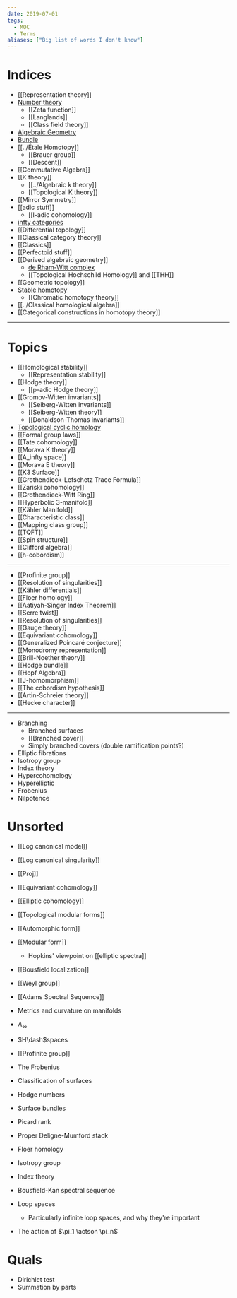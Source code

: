 ```yaml
---
date: 2019-07-01
tags: 
  - MOC
  - Terms
aliases: ["Big list of words I don't know"]
---
```


# Indices

- [[Representation theory]]
- [Number theory](../Number%20theory.md)
	- [[Zeta function]]
	- [[Langlands]] 
	- [[Class field theory]]
- [Algebraic Geometry](Subjects/Algebraic%20Geometry%20Basics.md)
- [Bundle](../Bundle.md)
- [[../Étale Homotopy]]
	- [[Brauer group]]
	- [[Descent]]
- [[Commutative Algebra]]
- [[K theory]]
	- [[../Algebraic k theory]]
	- [[Topological K theory]]
- [[Mirror Symmetry]]
- [[adic stuff]]
	- [[l-adic cohomology]]
- [infty categories](../infty%20categories.md)
- [[Differential topology]]
- [[Classical category theory]]
- [[Classics]]
- [[Perfectoid stuff]]
- [[Derived algebraic geometry]]
	- [de Rham-Witt complex](de%20Rham-Witt%20complex)
	- [[Topological Hochschild Homology]] and [[THH]]
- [[Geometric topology]]
- [Stable homotopy](../Stable%20homotopy.md)
	- [[Chromatic homotopy theory]]	
- [[../Classical homological algebra]]
- [[Categorical constructions in homotopy theory]]

---

# Topics

- [[Homological stability]]
	- [[Representation stability]]
- [[Hodge theory]]
	- [[p-adic Hodge theory]]
- [[Gromov-Witten invariants]]
	- [[Seiberg-Witten invariants]]
	- [[Seiberg-Witten theory]]
	- [[Donaldson-Thomas invariants]]
- [Topological cyclic homology](Topological%20cyclic%20homology)
- [[Formal group laws]]
- [[Tate cohomology]]
- [[Morava K theory]]
- [[A_infty space]]
- [[Morava E theory]] 
- [[K3 Surface]]
- [[Grothendieck-Lefschetz Trace Formula]]
- [[Zariski cohomology]]
- [[Grothendieck-Witt Ring]]
- [[Hyperbolic 3-manifold]]
- [[Kähler Manifold]]
- [[Characteristic class]] 
- [[Mapping class group]]
- [[TQFT]]
- [[Spin structure]]
- [[Clifford algebra]]
- [[h-cobordism]]

--- 

- [[Profinite group]]
- [[Resolution of singularities]]
- [[Kähler differentials]]
- [[Floer homology]]
- [[Aatiyah-Singer Index Theorem]]
- [[Serre twist]]
- [[Resolution of singularities]]
- [[Gauge theory]]
- [[Equivariant cohomology]]
- [[Generalized Poincaré conjecture]]
- [[Monodromy representation]]
- [[Brill-Noether theory]]
- [[Hodge bundle]]
- [[Hopf Algebra]]
- [[J-homomorphism]]
- [[The cobordism hypothesis]]
- [[Artin-Schreier theory]]
- [[Hecke character]]

---

- Branching
	- Branched surfaces
	- [[Branched cover]]
	- Simply branched covers (double ramification points?)
- Elliptic fibrations
- Isotropy group
- Index theory
- Hypercohomology
- Hyperelliptic
- Frobenius
- Nilpotence




# Unsorted

- [[Log canonical model]]
- [[Log canonical singularity]]
- [[Proj]]
- [[Equivariant cohomology]]
- [[Elliptic cohomology]]
- [[Topological modular forms]]
- [[Automorphic form]]
- [[Modular form]]
  - Hopkins' viewpoint on [[elliptic spectra]]
- [[Bousfield localization]]

- [[Weyl group]]
- [[Adams Spectral Sequence]]
- Metrics and curvature on manifolds
- $A_\infty$
- $H\dash$spaces
- [[Profinite group]]
- The Frobenius
- Classification of surfaces
- Hodge numbers
- Surface bundles
- Picard rank
- Proper Deligne-Mumford stack
- Floer homology
- Isotropy group
- Index theory
- Bousfield-Kan spectral sequence
- Loop spaces
  - Particularly infinite loop spaces, and why they're important


- The action of $\pi_1 \actson \pi_n$
# Quals
- Dirichlet test
- Summation by parts
